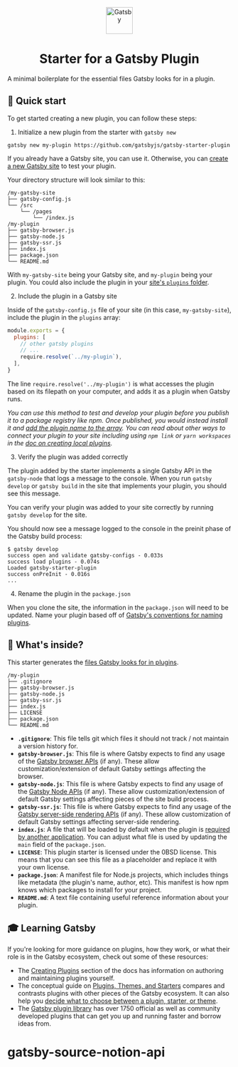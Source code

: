 <p align="center">
  <a href="https://www.gatsbyjs.com">
    <img alt="Gatsby" src="https://www.gatsbyjs.com/Gatsby-Monogram.svg" width="60" />
  </a>
</p>
<h1 align="center">
  Starter for a Gatsby Plugin
</h1>

A minimal boilerplate for the essential files Gatsby looks for in a plugin.

## 🚀 Quick start

To get started creating a new plugin, you can follow these steps:

1. Initialize a new plugin from the starter with `gatsby new`

```shell
gatsby new my-plugin https://github.com/gatsbyjs/gatsby-starter-plugin
```

If you already have a Gatsby site, you can use it. Otherwise, you can [create a new Gatsby site](https://www.gatsbyjs.com/tutorial/part-zero/#create-a-gatsby-site) to test your plugin.

Your directory structure will look similar to this:

```text
/my-gatsby-site
├── gatsby-config.js
└── /src
    └── /pages
        └── /index.js
/my-plugin
├── gatsby-browser.js
├── gatsby-node.js
├── gatsby-ssr.js
├── index.js
├── package.json
└── README.md
```

With `my-gatsby-site` being your Gatsby site, and `my-plugin` being your plugin. You could also include the plugin in your [site's `plugins` folder](https://www.gatsbyjs.com/docs/loading-plugins-from-your-local-plugins-folder/).

2. Include the plugin in a Gatsby site

Inside of the `gatsby-config.js` file of your site (in this case, `my-gatsby-site`), include the plugin in the `plugins` array:

```javascript
module.exports = {
  plugins: [
    // other gatsby plugins
    // ...
    require.resolve(`../my-plugin`),
  ],
}
```

The line `require.resolve('../my-plugin')` is what accesses the plugin based on its filepath on your computer, and adds it as a plugin when Gatsby runs.

_You can use this method to test and develop your plugin before you publish it to a package registry like npm. Once published, you would instead install it and [add the plugin name to the array](https://www.gatsbyjs.com/docs/using-a-plugin-in-your-site/). You can read about other ways to connect your plugin to your site including using `npm link` or `yarn workspaces` in the [doc on creating local plugins](https://www.gatsbyjs.com/docs/creating-a-local-plugin/#developing-a-local-plugin-that-is-outside-your-project)._

3. Verify the plugin was added correctly

The plugin added by the starter implements a single Gatsby API in the `gatsby-node` that logs a message to the console. When you run `gatsby develop` or `gatsby build` in the site that implements your plugin, you should see this message.

You can verify your plugin was added to your site correctly by running `gatsby develop` for the site.

You should now see a message logged to the console in the preinit phase of the Gatsby build process:

```shell
$ gatsby develop
success open and validate gatsby-configs - 0.033s
success load plugins - 0.074s
Loaded gatsby-starter-plugin
success onPreInit - 0.016s
...
```

4. Rename the plugin in the `package.json`

When you clone the site, the information in the `package.json` will need to be updated. Name your plugin based off of [Gatsby's conventions for naming plugins](https://www.gatsbyjs.com/docs/naming-a-plugin/).

## 🧐 What's inside?

This starter generates the [files Gatsby looks for in plugins](https://www.gatsbyjs.com/docs/files-gatsby-looks-for-in-a-plugin/).

```text
/my-plugin
├── .gitignore
├── gatsby-browser.js
├── gatsby-node.js
├── gatsby-ssr.js
├── index.js
├── LICENSE
├── package.json
└── README.md
```

- **`.gitignore`**: This file tells git which files it should not track / not maintain a version history for.
- **`gatsby-browser.js`**: This file is where Gatsby expects to find any usage of the [Gatsby browser APIs](https://www.gatsbyjs.com/docs/browser-apis/) (if any). These allow customization/extension of default Gatsby settings affecting the browser.
- **`gatsby-node.js`**: This file is where Gatsby expects to find any usage of the [Gatsby Node APIs](https://www.gatsbyjs.com/docs/node-apis/) (if any). These allow customization/extension of default Gatsby settings affecting pieces of the site build process.
- **`gatsby-ssr.js`**: This file is where Gatsby expects to find any usage of the [Gatsby server-side rendering APIs](https://www.gatsbyjs.com/docs/ssr-apis/) (if any). These allow customization of default Gatsby settings affecting server-side rendering.
- **`index.js`**: A file that will be loaded by default when the plugin is [required by another application](https://docs.npmjs.com/creating-node-js-modules#create-the-file-that-will-be-loaded-when-your-module-is-required-by-another-application0). You can adjust what file is used by updating the `main` field of the `package.json`.
- **`LICENSE`**: This plugin starter is licensed under the 0BSD license. This means that you can see this file as a placeholder and replace it with your own license.
- **`package.json`**: A manifest file for Node.js projects, which includes things like metadata (the plugin's name, author, etc). This manifest is how npm knows which packages to install for your project.
- **`README.md`**: A text file containing useful reference information about your plugin.

## 🎓 Learning Gatsby

If you're looking for more guidance on plugins, how they work, or what their role is in the Gatsby ecosystem, check out some of these resources:

- The [Creating Plugins](https://www.gatsbyjs.com/docs/creating-plugins/) section of the docs has information on authoring and maintaining plugins yourself.
- The conceptual guide on [Plugins, Themes, and Starters](https://www.gatsbyjs.com/docs/plugins-themes-and-starters/) compares and contrasts plugins with other pieces of the Gatsby ecosystem. It can also help you [decide what to choose between a plugin, starter, or theme](https://www.gatsbyjs.com/docs/plugins-themes-and-starters/#deciding-which-to-use).
- The [Gatsby plugin library](https://www.gatsbyjs.com/plugins/) has over 1750 official as well as community developed plugins that can get you up and running faster and borrow ideas from.
# gatsby-source-notion-api
